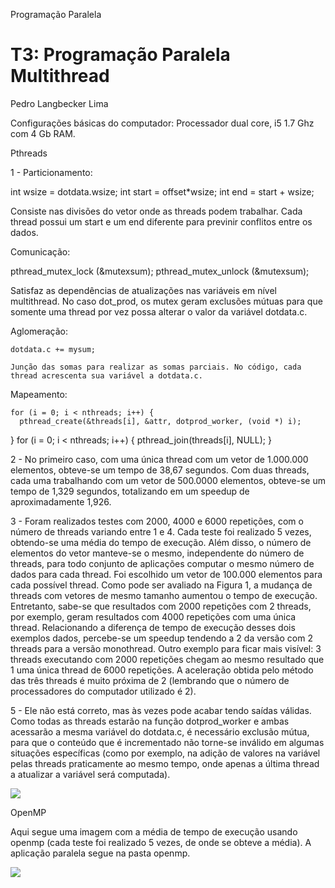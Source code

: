 Programação Paralela

# T3: Programação Paralela Multithread 
Pedro Langbecker Lima

Configurações básicas do computador: Processador dual core, i5 1.7 Ghz com 4 Gb RAM.

Pthreads

1 - Particionamento:

   int wsize = dotdata.wsize;
   int start = offset*wsize;
   int end = start + wsize;

Consiste nas divisões do vetor onde as threads podem trabalhar. Cada thread possui um start e um end diferente para previnir conflitos entre os dados.

Comunicação:

   pthread_mutex_lock (&mutexsum);
   pthread_mutex_unlock (&mutexsum);

Satisfaz as dependências de atualizações nas variáveis em nível multithread. No caso dot_prod, os mutex geram exclusões mútuas para que somente uma thread por vez possa alterar o valor da variável dotdata.c.

Aglomeração:

	dotdata.c += mysum;

	Junção das somas para realizar as somas parciais. No código, cada thread acrescenta sua variável a dotdata.c.


Mapeamento: 
	
	for (i = 0; i < nthreads; i++) {
      pthread_create(&threads[i], &attr, dotprod_worker, (void *) i);
   }
	for (i = 0; i < nthreads; i++) {
      pthread_join(threads[i], NULL);
   }



2 - No primeiro caso, com uma única thread com um vetor de 1.000.000 elementos, obteve-se um tempo de 38,67 segundos. Com duas threads, cada uma trabalhando com um vetor de 500.0000 elementos, obteve-se um tempo de 1,329 segundos, totalizando em um speedup de aproximadamente 1,926. 

3 - Foram realizados testes com 2000, 4000 e 6000 repetições, com o número de threads variando entre 1 e 4. Cada teste foi realizado 5 vezes, obtendo-se uma média do tempo de execução. Além disso, o número de elementos do vetor manteve-se o mesmo, independente do número de threads, para todo conjunto de aplicações computar o mesmo número de dados para cada thread. Foi escolhido um vetor de 100.000 elementos para cada possível thread. 
Como pode ser avaliado na Figura 1, a mudança de threads com vetores de mesmo tamanho aumentou o tempo de execução. Entretanto, sabe-se que resultados com 2000 repetições com 2 threads, por exemplo, geram resultados com 4000 repetições com uma única thread. Relacionando a diferença de tempo de execução desses dois exemplos dados, percebe-se um speedup tendendo a 2 da versão com 2 threads para a versão monothread.
Outro exemplo para ficar mais visível: 3 threads executando com 2000 repetições chegam ao mesmo resultado que 1 uma única thread de 6000 repetições. A aceleração obtida pelo método das três threads é muito próxima de 2 (lembrando que o número de processadores do computador utilizado é 2).

5 - Ele não está correto, mas às vezes pode acabar tendo saídas válidas. Como todas as threads estarão na função dotprod_worker e ambas acessarão a mesma variável do dotdata.c, é necessário exclusão mútua, para que o conteúdo que é incrementado não torne-se inválido em algumas situações específicas (como por exemplo, na adição de valores na variável pelas threads praticamente ao mesmo tempo, onde apenas a última thread a atualizar a variável será computada).

![](http://www-usr.inf.ufsm.br/~plima/images/image.png)

OpenMP

Aqui segue uma imagem com a média de tempo de execução usando openmp (cada teste foi realizado 5 vezes, de onde se obteve a média).
A aplicação paralela segue na pasta openmp.

![](http://www-usr.inf.ufsm.br/~plima/images/image1.png)